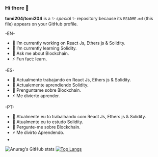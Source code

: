 ### Hi there 👋


**tomi204/tomi204** is a ✨ _special_ ✨ repository because its `README.md` (this file) appears on your GitHub profile.

 -EN-   
 
- 🔭 I’m currently working on React Js, Ethers js & Solidity.
- 🌱 I’m currently learning Solidity.
- 💬 Ask me about Blockchain.
- ⚡ Fun fact: learn.

-ES- 
   
- 🔭 Actualmente trabajando en React Js, Ethers js & Solidity.
- 🌱 Actualemente aprendiendo Solidity.
- 💬 Prenguntame sobre Blockchain.
- ⚡ Me divierte aprender.

-PT-
- 🔭 Atualmente eu to trabalhando com React Js, Ethers js & Solidity.
- 🌱 Atualmente eu to estudo Solidity.
- 💬 Pergunte-me sobre Blockchain.
- ⚡ Me divirto Aprendendo.
- 


![Anurag's GitHub stats](https://github-readme-stats.vercel.app/api?username=tomi204&show_icons=true&theme=dark&hide_border=false)
[![Top Langs](https://github-readme-stats.vercel.app/api/top-langs/?username=tomi204&layout=compact&theme=dark&hide_border=false)](https://github.com/anuraghazra/github-readme-stats)
